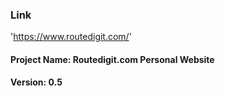 ### Link
'https://www.routedigit.com/'
#### Project Name: Routedigit.com Personal Website
#### Version: 0.5
